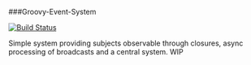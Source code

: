 ###Groovy-Event-System

[![Build Status](https://travis-ci.org/TimothyEarley/Groovy-Event-System.svg?branch=master)](https://travis-ci.org/TimothyEarley/Groovy-Event-System)

Simple system providing subjects observable through closures, async processing of broadcasts and a central system.
WIP
